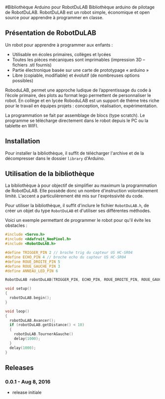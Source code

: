 #Bibliothèque Arduino pour RobotDuLAB
Bibliothèque arduino de pilotage de RobotDuLAB. RobotDuLAB est un robot simple, économique et open source pour apprendre à programmer en classe.

## Présentation de RobotDuLAB

Un robot pour apprendre à programmer aux enfants : 

- Utilisable en écoles primaires, collèges et lycées
- Toutes les pièces mécaniques sont imprimables (impression 3D – fichiers .stl fournis) 
- Partie électronique basée sur une carte de prototypage « arduino » 
- Libre (copiable, modifiable) et évolutif (de nombreuses options possibles)
   
RoboduLAB, permet une approche ludique de l’apprentissage du code à l’école primaire, des plots au format lego permettent de personnaliser le robot. En collège et en lycée RoboduLAB est un support de thème très riche pour le travail en équipes projets : conception, réalisation, expérimentation. 

La programmation se fait par assemblage de blocs (type scratch). Le programme se télécharge directement dans le robot depuis le PC ou la tablette en WIFI.
## Installation
Pour installer la bibliothèque, il suffit de télécharger l'archive et de la décompresser dans le dossier `library` d'Arduino.

## Utilisation de la bibliothèque
La bibliothèque à pour objectif de simplifier au maximum la programmation de RobotDuLAB. Elle possède donc un nombre d'instruction volontairement limité. L'accent a particulièrement été mis sur l'expréssivité du code.

Pour utiliser la bibliothèque, il suffit d'inclure le fichier `RobotDuLAB.h`, de créer un objet du type `RobotDuLAB` et d'utiliser ses différentes méthodes.

Voici un exemple permettant de programmer le robot pour qu'il évite les obstacles :
```cpp
#include <Servo.h>
#include <Adafruit_NeoPixel.h>
#include <RobotDuLAB.h>

#define TRIGGER_PIN 2 // broche trig du capteur US HC-SR04
#define ECHO_PIN 4 // broche echo du capteur US HC-SR04
#define ROUE_DROITE_PIN 5
#define ROUE_GAUCHE_PIN 3
#define ANNEAU_LED_PIN 6

RobotDuLAB robotDuLAB(TRIGGER_PIN, ECHO_PIN, ROUE_DROITE_PIN, ROUE_GAUCHE_PIN, ANNEAU_LED_PIN);

void setup()
{
  robotDuLAB.begin();
}

void loop()
{
  robotDuLAB.Avancer();
  if (robotDuLAB.getDistance() < 10)
  {
    robotDuLAB.TournerAGauche()
    delay(1000);
  }
  delay(1000);
}
```

## Releases
### 0.0.1 - Aug 8, 2016
* release initiale